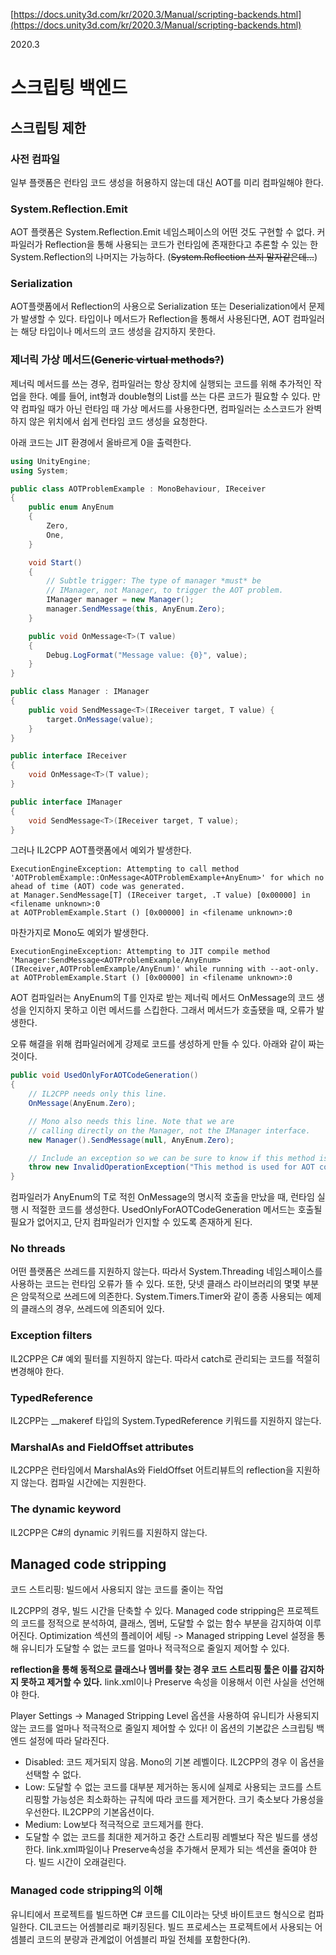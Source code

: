 [https://docs.unity3d.com/kr/2020.3/Manual/scripting-backends.html](https://docs.unity3d.com/kr/2020.3/Manual/scripting-backends.html)

2020.3

# 스크립팅 백엔드

## 스크립팅 제한

### 사전 컴파일

일부 플랫폼은 런타임 코드 생성을 허용하지 않는데 대신 AOT를 미리 컴파일해야 한다. 

### System.Reflection.Emit

AOT 플랫폼은 System.Reflection.Emit 네임스페이스의 어떤 것도 구현할 수 없다. 커파일러가 Reflection을 통해 사용되는 코드가 런타임에 존재한다고 추론할 수 있는 한 System.Reflection의 나머지는 가능하다. (~~System.Reflection 쓰지 말자같은데...~~)

### Serialization

AOT플랫폼에서 Reflection의 사용으로 Serialization 또는 Deserialization에서 문제가 발생할 수 있다. 타입이나 메서드가 Reflection을 통해서 사용된다면, AOT 컴파일러는 해당 타입이나 메서드의 코드 생성을 감지하지 못한다. 

### 제너릭 가상 메서드(~~Generic virtual methods?~~)

제너릭 메서드를 쓰는 경우, 컴파일러는 항상 장치에 실행되는 코드를 위해 추가적인 작업을 한다. 예를 들어, int형과 double형의 List를 쓰는 다른 코드가 필요할 수 있다. 만약 컴파일 때가 아닌 런타임 때 가상 메서드를 사용한다면, 컴파일러는 소스코드가 완벽하지 않은 위치에서 쉽게 런타임 코드 생성을 요청한다. 

아래 코드는 JIT 환경에서 올바르게 0을 출력한다. 

```cs
using UnityEngine;
using System;

public class AOTProblemExample : MonoBehaviour, IReceiver
{
    public enum AnyEnum 
    {
        Zero,
        One,
    }

    void Start() 
    {
        // Subtle trigger: The type of manager *must* be
        // IManager, not Manager, to trigger the AOT problem.
        IManager manager = new Manager();
        manager.SendMessage(this, AnyEnum.Zero);
    }

    public void OnMessage<T>(T value) 
    {
        Debug.LogFormat("Message value: {0}", value);
    }
}

public class Manager : IManager 
{
    public void SendMessage<T>(IReceiver target, T value) {
        target.OnMessage(value);
    }
}

public interface IReceiver
{
    void OnMessage<T>(T value);
}

public interface IManager 
{
    void SendMessage<T>(IReceiver target, T value);
}
```

그러나 IL2CPP AOT플랫폼에서 예외가 발생한다. 

```
ExecutionEngineException: Attempting to call method 'AOTProblemExample::OnMessage<AOTProblemExample+AnyEnum>' for which no ahead of time (AOT) code was generated.
at Manager.SendMessage[T] (IReceiver target, .T value) [0x00000] in <filename unknown>:0 
at AOTProblemExample.Start () [0x00000] in <filename unknown>:0 
```

마찬가지로 Mono도 예외가 발생한다. 

```
ExecutionEngineException: Attempting to JIT compile method 'Manager:SendMessage<AOTProblemExample/AnyEnum> (IReceiver,AOTProblemExample/AnyEnum)' while running with --aot-only.
at AOTProblemExample.Start () [0x00000] in <filename unknown>:0 
```

AOT 컴파일러는 AnyEnum의 T를 인자로 받는 제너릭 메서드 OnMessage의 코드 생성을 인지하지 못하고 이런 메서드를 스킵한다. 그래서 메서드가 호출됐을 때, 오류가 발생한다. 

오류 해결을 위해 컴파일러에게 강제로 코드를 생성하게 만들 수 있다. 아래와 같이 짜는 것이다. 

```cs
public void UsedOnlyForAOTCodeGeneration() 
{
    // IL2CPP needs only this line.
    OnMessage(AnyEnum.Zero);

    // Mono also needs this line. Note that we are
    // calling directly on the Manager, not the IManager interface.
    new Manager().SendMessage(null, AnyEnum.Zero);

    // Include an exception so we can be sure to know if this method is ever called.
    throw new InvalidOperationException("This method is used for AOT code generation only. Do not call it at runtime.");
}
```

컴파일러가 AnyEnum의 T로 적힌 OnMessage의 명시적 호출을 만났을 때, 런타임 실행 시 적절한 코드를 생성한다. UsedOnlyForAOTCodeGeneration 메서드는 호출될 필요가 없어지고, 단지 컴파일러가 인지할 수 있도록 존재하게 된다. 

### No threads

어떤 플랫폼은 쓰레드를 지원하지 않는다. 따라서 System.Threading 네임스페이스를 사용하는 코드는 런타임 오류가 뜰 수 있다. 또한, 닷넷 클래스 라이브러리의 몇몇 부분은 암묵적으로 쓰레드에 의존한다. System.Timers.Timer와 같이 종종 사용되는 예제의 클래스의 경우, 쓰레드에 의존되어 있다. 

### Exception filters

IL2CPP은 C# 예외 필터를 지원하지 않는다. 따라서 catch로 관리되는 코드를 적절히 변경해야 한다. 

### TypedReference

IL2CPP는 __makeref 타입의 System.TypedReference 키워드를 지원하지 않는다. 

### MarshalAs and FieldOffset attributes

IL2CPP은 런타임에서 MarshalAs와 FieldOffset 어트리뷰트의 reflection을 지원하지 않는다. 컴파일 시간에는 지원한다. 

### The dynamic keyword

IL2CPP은 C#의 dynamic 키워드를 지원하지 않는다. 

## Managed code stripping

코드 스트리핑: 빌드에서 사용되지 않는 코드를 줄이는 작업

IL2CPP의 경우, 빌드 시간을 단축할 수 있다. Managed code stripping은 프로젝트의 코드를 정적으로 분석하여, 클래스, 멤버, 도달할 수 없는 함수 부분을 감지하여 이루어진다. Optimization 섹션의 플레이어 세팅 -> Managed stripping Level 설정을 통해 유니티가 도달할 수 없는 코드를 얼마나 적극적으로 줄일지 제어할 수 있다. 

**reflection을 통해 동적으로 클래스나 멤버를 찾는 경우 코드 스트리핑 툴은 이를 감지하지 못하고 제거할 수 있다.** link.xml이나 Preserve 속성을 이용해서 이런 사실을 선언해야 한다. 

Player Settings -> Managed Stripping Level 옵션을 사용하여 유니티가 사용되지 않는 코드를 얼마나 적극적으로 줄일지 제어할 수 있다! 이 옵션의 기본값은 스크립팅 백엔드 설정에 따라 달라진다. 

* Disabled: 코드 제거되지 않음. Mono의 기본 레벨이다. IL2CPP의 경우 이 옵션을 선택할 수 없다.
* Low: 도달할 수 없는 코드를 대부분 제거하는 동시에 실제로 사용되는 코드를 스트리핑할 가능성은 최소화하는 규칙에 따라 코드를 제거한다. 크기 축소보다 가용성을 우선한다. IL2CPP의 기본옵션이다. 
* Medium: Low보다 적극적으로 코드제거를 한다. 
* 도달할 수 없는 코드를 최대한  제거하고 중간 스트리핑 레벨보다 작은 빌드를 생성한다. link.xml파일이나 Preserve속성을 추가해서 문제가 되는 섹션을 줄여야 한다. 빌드 시간이 오래걸린다. 

### Managed code stripping의 이해

유니티에서 프로젝트를 빌드하면 C# 코드를 CIL이라는 닷넷 바이트코드 형식으로 컴파일한다. CIL코드는 어셈블리로 패키징된다. 빌드 프로세스는 프로젝트에서 사용되는 어셈블리 코드의 분량과 관계없이 어셈블리 파일 전체를 포함한다(~~?~~).